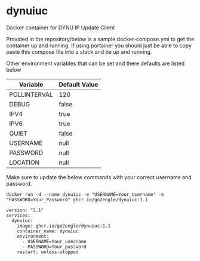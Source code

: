 # dynuiuc
Docker container for DYNU IP Update Client

Provided in the repository/below is a sample docker-compose.yml to get the container up and running. If using portainer you should just be able to copy paste this compose file into a stack and be up and running.

Other environment variables that can be set and there defaults are listed below

| Variable  | Default Value  |
|---|---|
| POLLINTERVAL  | 120  |
| DEBUG  | false  |
| IPV4  | true  |
| IPV6  | true  |
| QUIET  | false  |
| USERNAME | null |
| PASSWORD | null |
| LOCATION | null |

Make sure to update the below commands with your correct username and password.

`docker run -d --name dynuiuc -e "USERNAME=Your_Username" -e "PASSWORD=Your_Password" ghcr.io/go2engle/dynuiuc:1.1`

```
version: "2.1"
services:
  dynuiuc:
    image: ghcr.io/go2engle/dynuiuc:1.1
    container_name: dynuiuc
    environment:
      - USERNAME=Your_username
      - PASSWORD=Your_password
    restart: unless-stopped
 ```
